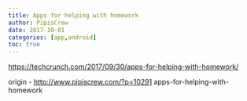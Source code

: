 ```yaml
---
title: Apps for helping with homework
author: PipisCrew
date: 2017-10-01
categories: [app,android]
toc: true
---
```


https://techcrunch.com/2017/09/30/apps-for-helping-with-homework/

origin - http://www.pipiscrew.com/?p=10291 apps-for-helping-with-homework
